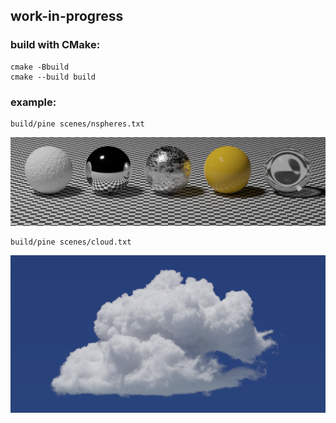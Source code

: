 ## work-in-progress

### build with CMake:
```
cmake -Bbuild
cmake --build build
```

### example:
```
build/pine scenes/nspheres.txt
```
<img src="docs/teasers/spheres.png" width="600"/>

```
build/pine scenes/cloud.txt
```
<img src="docs/teasers/cloud.png" width="600"/>
